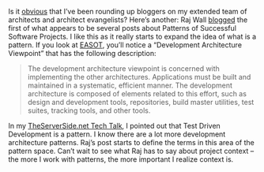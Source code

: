 Is it
[obvious](http://devhawk.net/PermaLink.aspx?guid=a14e76e5-0269-4fbf-854f-ce2f1178fc51)
that I’ve been rounding up bloggers on my extended team of architects
and architect evangelists? Here’s another: Raj Wall
[blogged](http://blogs.msdn.com/rajwall/archive/2004/07/23/193598.aspx) the
first of what appears to be several posts about Patterns of Successful
Software Projects. I like this as it really starts to expand the idea of
what is a pattern. If you look at
[EASOT](http://msdn.microsoft.com/architecture/default.aspx?pull=/library/en-us/dnpag/html/entarch.asp),
you’ll notice a “Development Architecture Viewpoint” that has the
following description:

> The development architecture viewpoint is concerned with implementing
> the other architectures. Applications must be built and maintained in
> a systematic, efficient manner. The development architecture is
> composed of elements related to this effort, such as design and
> development tools, repositories, build master utilities, test suites,
> tracking tools, and other tools.

In my [TheServerSide.net Tech
Talk](http://theserverside.net/talks/library.tss#HarryPierson), I
pointed out that Test Driven Development is a pattern. I know there are
a lot more development architecture patterns. Raj’s post starts to
define the terms in this area of the pattern space. Can’t wait to see
what Raj has to say about project context – the more I work with
patterns, the more important I realize context is.
